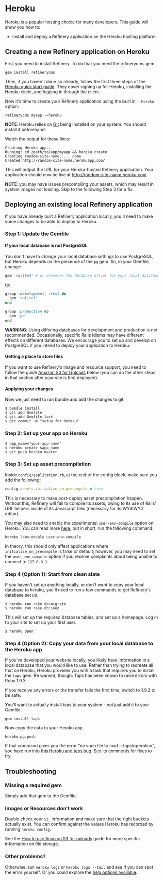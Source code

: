 # Heroku

[Heroku](http://heroku.com) is a popular hosting choice for many developers. This guide will show you how to:

* Install and deploy a Refinery application on the Heroku hosting platform

## Creating a new Refinery application on Heroku

First you need to install Refinery. To do that you need the refinerycms gem.

```shell
gem install refinerycms
```

Then, if you haven't done so already, follow the first three steps of the [Heroku quick start guide](https://devcenter.heroku.com/articles/quickstart). They cover signing up for Heroku, installing the Heroku client, and
logging in through the client.

Now it's time to create your Refinery application using the built in `--heroku` option:

```shell
refinerycms myapp --heroku
```

__NOTE__: Heroku relies on [Git](http://git-scm.com/download) being installed on your system. You should install it beforehand.

Watch the output for these lines:

```shell
Creating Heroku app..
Running: cd /path/to/app/myapp && heroku create
Creating random-site-name..... done
Created http://random-site-name.herokuapp.com/
```

This will output the URL for your Heroku-hosted Refinery application. Your application should now be live at <http://random-site-name.heroku.com>.

__NOTE__: you may have issues precompiling your assets, which may result in system images not loading. Skip to the following Step 3 for a fix.

## Deploying an existing local Refinery application

If you have already built a Refinery application locally, you'll need to make some changes to be able to deploy to Heroku.

### Step 1: Update the Gemfile

#### If your local database is not PostgreSQL

You don't have to change your local database settings to use PostgreSQL, but Heroku depends on the presence of the `pg` gem. So, in your Gemfile, change:

```ruby
gem 'sqlite3' # or whatever the database driver for your local database is
```

to:

```ruby
group :development, :test do
  gem 'sqlite3'
end

group :production do
  gem 'pg'
end
```

__WARNING__: Using differing databases for development and production is not recommended. Occasionally, specific Rails idioms may have different effects on different databases. We encourage you to set up and develop on PostgreSQL if you intend to deploy your application to Heroku.

#### Getting a place to store files

If you want to use Refinery's image and resource support, you need to follow the guide [Amazon S3 for Uploads](/guides/amazon-s3-for-uploads) below (you can do the other steps in that section after your site is first
deployed).

#### Applying your changes

Now we just need to run bundle and add the changes to git:

```shell
$ bundle install
$ git add Gemfile
$ git add Gemfile.lock
$ git commit -m "setup for Heroku"
```

### Step 2: Set up your app on Heroku

```shell
$ app_name="your-app-name"
$ heroku create $app_name
$ git push heroku master
```

### Step 3: Set up asset precompilation

Inside `config/application.rb`, at the end of the config block, make sure you add the following:

```ruby
config.assets.initialize_on_precompile = true
```

This is necessary to make post-deploy asset precompilation happen. Without this, Refinery will fail to compile its assets, owing to its use of Rails' URL helpers inside of its Javascript files (necessary for its WYSIWYG editor).

You may also need to enable the experimental `user-env-compile` option on Heroku. You can read more [here](https://devcenter.heroku.com/articles/labs-user-env-compile), but in short, run the following command:

```shell
heroku labs:enable user-env-compile
```

In theory, this should only affect applications where `initialize_on_precompile` is false or default; however, you may need to set the `user_env_compile` option if you receive complaints about being unable to connect to `127.0.0.1`.

### Step 4 (Option 1): Start from clean slate

If you haven't set up anything locally, or don't want to copy your local database to heroku, you'll need to run a few commands to get Refinery's database set up.

```shell
$ heroku run rake db:migrate
$ heroku run rake db:seed
```

This will set up the required database tables, and set up a homepage. Log in to your site to set up your first user.

```shell
$ heroku open
```

### Step 4 (Option 2): Copy your data from your local database to the Heroku app

If you've developed your website locally, you likely have information in a local database that you would like to use. Rather than trying to recreate all that on Heroku, Heroku provides you with a task that requires you to install the `taps` gem. Be warned, though: Taps has been known to raise errors with Ruby 1.9.3.

If you receive any errors or the transfer fails the first time, switch to 1.9.2 to be safe.

You'll want to actually install taps to your system - not just add it to your Gemfile.

```shell
gem install taps
```

Now copy the data to your Heroku app.

```shell
heroku pg:push
```

If that command gives you the error "no such file to load --taps/operation", you have run into
[this Heroku and taps bug](https://github.com/heroku/heroku/issues/69). See its comments for fixes to try.

## Troubleshooting

### Missing a required gem

Simply add that gem to the Gemfile.

### Images or Resources don't work

Double check your `S3_` information and make sure that the right buckets actually exist. You can confirm against the values Heroku has recorded by running `heroku config`.

See the [How to use Amazon S3 for uploads](/guides/amazon-s3-for-uploads) guide for more specific information on file storage.

### Other problems?

Otherwise, run `heroku logs` or `heroku logs --tail` and see if you can spot the error yourself. Or you could explore the [help options available](/guides/how-to-get-help).
